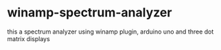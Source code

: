 # winamp-spectrum-analyzer
this a spectrum analyzer using winamp plugin, arduino uno and three dot matrix displays
